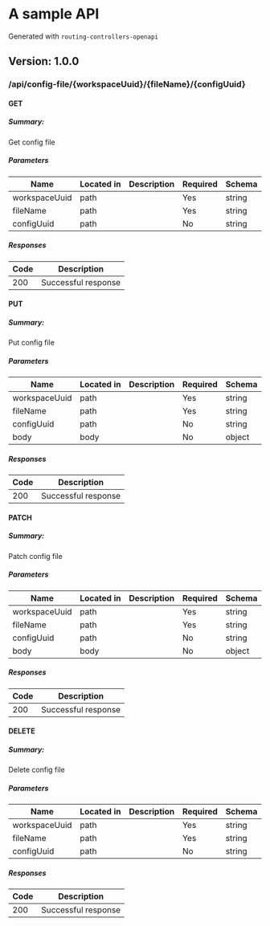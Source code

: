 # A sample API
Generated with `routing-controllers-openapi`

## Version: 1.0.0

### /api/config-file/{workspaceUuid}/{fileName}/{configUuid}

#### GET
##### Summary:

Get config file

##### Parameters

| Name | Located in | Description | Required | Schema |
| ---- | ---------- | ----------- | -------- | ---- |
| workspaceUuid | path |  | Yes | string |
| fileName | path |  | Yes | string |
| configUuid | path |  | No | string |

##### Responses

| Code | Description |
| ---- | ----------- |
| 200 | Successful response |

#### PUT
##### Summary:

Put config file

##### Parameters

| Name | Located in | Description | Required | Schema |
| ---- | ---------- | ----------- | -------- | ---- |
| workspaceUuid | path |  | Yes | string |
| fileName | path |  | Yes | string |
| configUuid | path |  | No | string |
| body | body |  | No | object |

##### Responses

| Code | Description |
| ---- | ----------- |
| 200 | Successful response |

#### PATCH
##### Summary:

Patch config file

##### Parameters

| Name | Located in | Description | Required | Schema |
| ---- | ---------- | ----------- | -------- | ---- |
| workspaceUuid | path |  | Yes | string |
| fileName | path |  | Yes | string |
| configUuid | path |  | No | string |
| body | body |  | No | object |

##### Responses

| Code | Description |
| ---- | ----------- |
| 200 | Successful response |

#### DELETE
##### Summary:

Delete config file

##### Parameters

| Name | Located in | Description | Required | Schema |
| ---- | ---------- | ----------- | -------- | ---- |
| workspaceUuid | path |  | Yes | string |
| fileName | path |  | Yes | string |
| configUuid | path |  | No | string |

##### Responses

| Code | Description |
| ---- | ----------- |
| 200 | Successful response |
